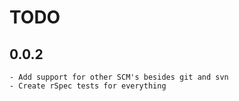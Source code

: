 TODO
===

0.0.2
---
	- Add support for other SCM's besides git and svn
	- Create rSpec tests for everything
